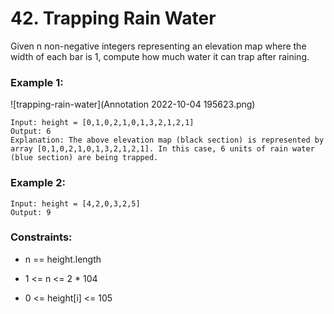 # 42. Trapping Rain Water

Given n non-negative integers representing an elevation map where the width of each bar is 1, compute how much water it can trap after raining.



### Example 1:

![trapping-rain-water](Annotation 2022-10-04 195623.png)

```
Input: height = [0,1,0,2,1,0,1,3,2,1,2,1]
Output: 6
Explanation: The above elevation map (black section) is represented by array [0,1,0,2,1,0,1,3,2,1,2,1]. In this case, 6 units of rain water (blue section) are being trapped.
```

### Example 2:

```
Input: height = [4,2,0,3,2,5]
Output: 9
```

### Constraints:

* n == height.length

* 1 <= n <= 2 * 104
* 0 <= height[i] <= 105